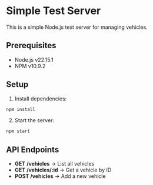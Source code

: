 # Simple Test Server

This is a simple Node.js test server for managing vehicles.

## Prerequisites

- Node.js v22.15.1
- NPM v10.9.2

## Setup

1. Install dependencies:

```bash
npm install
```

2. Start the server:

```bash
npm start
```

## API Endpoints

- **GET /vehicles** → List all vehicles
- **GET /vehicles/\:id** → Get a vehicle by ID
- **POST /vehicles** → Add a new vehicle
